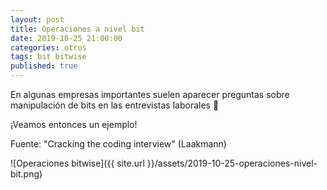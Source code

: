 ```yaml
---
layout: post
title: Operaciones a nivel bit
date: 2019-10-25 21:00:00
categories: otros
tags: bit bitwise
published: true
---
```


En algunas empresas importantes suelen aparecer preguntas sobre manipulación de bits en las entrevistas laborales 🤔

¡Veamos entonces un ejemplo!

Fuente: "Cracking the coding interview" (Laakmann)

![Operaciones bitwise]({{ site.url }}/assets/2019-10-25-operaciones-nivel-bit.png)
